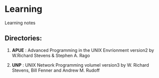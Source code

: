 Learning
========

Learning notes 

Directories:
-----------
1. **APUE** : Advanced Programming in the UNIX Envrionment version2 by W.Richard Stevens & Stephen A. Rago

2. **UNP** : UNIX Network Programming volumeI version3 by W. Richard Stevens, Bill Fenner and Andrew M. Rudoff

